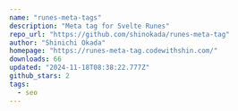 ```yaml
---
name: "runes-meta-tags"
description: "Meta tag for Svelte Runes"
repo_url: "https://github.com/shinokada/runes-meta-tag"
author: "Shinichi Okada"
homepage: "https://runes-meta-tag.codewithshin.com/"
downloads: 66
updated: "2024-11-18T08:38:22.777Z"
github_stars: 2
tags: 
  - seo
---
```

